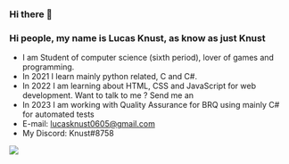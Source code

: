 ### Hi there 👋
### Hi people, my name is Lucas Knust, as know as just Knust

- I am Student of computer science (sixth period), lover of games and programming. 
- In 2021 I learn mainly python related, C and C#. 
- In 2022 I am learning about HTML, CSS and JavaScript for web development. Want to talk to me ? Send me an
- In 2023 I am working with Quality Assurance for BRQ using mainly C# for automated tests
- E-mail: lucasknust0605@gmail.com
- My Discord: Knust#8758



<img src= "https://github-readme-stats.vercel.app/api?username=knust06&&show_icons=true&title_color=ffffff&icon_color=bb2acf&text_color=daf7dc&bg_color=151515" >
